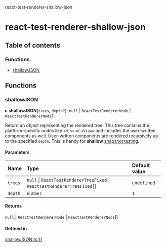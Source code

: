 react-test-renderer-shallow-json

# react-test-renderer-shallow-json

## Table of contents

### Functions

- [shallowJSON](README.md#shallowjson)

## Functions

### shallowJSON

▸ **shallowJSON**(`trees`, `depth?`): ``null`` \| `ReactTestRendererNode` \| `ReactTestRendererNode`[]

Return an object representing the rendered tree.
This tree contains the platform-specific nodes like `<div>` or `<View>` and includes the user-written components as well.
User-written components are rendered recursively up to the specified `depth`.
This is handy for **shallow** [snapshot testing](https://facebook.github.io/jest/docs/en/snapshot-testing.html#snapshot-testing-with-jest).

#### Parameters

| Name | Type | Default value |
| :------ | :------ | :------ |
| `trees` | ``null`` \| `ReactTestRendererTreeFixed` \| `ReactTestRendererTreeFixed`[] | `undefined` |
| `depth` | `number` | `1` |

#### Returns

``null`` \| `ReactTestRendererNode` \| `ReactTestRendererNode`[]

#### Defined in

[shallowJSON.ts:11](https://github.com/AndyOGo/react-test-renderer-shallow-json/blob/f26c627/src/shallowJSON.ts#L11)
